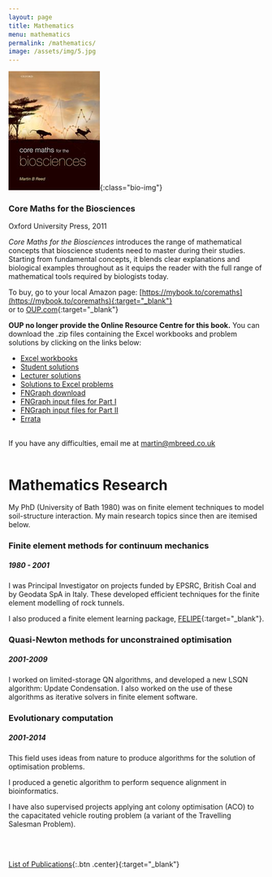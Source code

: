 ```yaml
---
layout: page
title: Mathematics
menu: mathematics
permalink: /mathematics/
image: /assets/img/5.jpg
---
```



![Core Maths for the Biosciences](/assets/img/coremaths-cover.jpg){:class="bio-img"}

### Core Maths for the Biosciences

Oxford University Press, 2011

*Core Maths for the Biosciences* introduces the range of mathematical concepts that bioscience students need to master during their studies. Starting from fundamental concepts, it blends clear explanations and biological examples throughout as it equips the reader with the full range of mathematical tools required by biologists today.

To buy, go to your local Amazon page: [https://mybook.to/coremaths](https://mybook.to/coremaths){:target="_blank"}
<br/>or to [OUP.com](https://global.oup.com/ukhe/product/core-maths-for-the-biosciences-9780199216345?cc=gb&lang=en&){:target="_blank"}

**OUP no longer provide the Online Resource Centre for this book.** You can download the .zip files containing the Excel workbooks and problem solutions by clicking on the links below:
<br/>
* [Excel workbooks](/assets/files/coremaths/Excel.zip)
* [Student solutions](/assets/files/coremaths/Studentsolutions.zip)
* [Lecturer solutions](/assets/files/coremaths/Lecturersolutions.zip)
* [Solutions to Excel problems](/assets/files/coremaths/cm-excelsolutions.zip)
* [FNGraph download](/assets/files/coremaths/fng.zip)
* [FNGraph input files for Part I](/assets/files/coremaths/fng-partI.zip)
* [FNGraph input files for Part II](/assets/files/coremaths/fng-partII.zip)
* [Errata](/assets/files/coremaths/cm-errata.pdf)

<br/>If you have any difficulties, email me at martin@mbreed.co.uk
<br/>
<br/>


# Mathematics Research

My PhD (University of Bath 1980) was on finite element techniques to model soil-structure interaction.  My main research topics since then are itemised below.

### Finite element methods for continuum mechanics
##### 1980 - 2001
I was Principal Investigator on projects funded by EPSRC, British Coal and by Geodata SpA in Italy. These developed efficient techniques for the finite element modelling of rock tunnels.

I also produced a finite element learning package, [FELIPE](http://www.felipe.co.uk/){:target="_blank"}. 


### Quasi-Newton methods for unconstrained optimisation
##### 2001-2009
I worked on limited-storage QN algorithms, and developed a new LSQN algorithm: Update Condensation. I also worked on the use of these algorithms as iterative solvers in finite element software.


### Evolutionary computation
##### 2001-2014
This field uses ideas from nature to produce algorithms for the solution of optimisation problems. 

I produced a genetic algorithm to perform sequence alignment in bioinformatics. 

I have also supervised projects applying ant colony optimisation (ACO) to the capacitated vehicle routing problem (a variant of the Travelling Salesman Problem).

<br/>
<br/>

[List of Publications](https://mbreed.co.uk/assets/files/publications.pdf){:.btn .center}{:target="_blank"}

